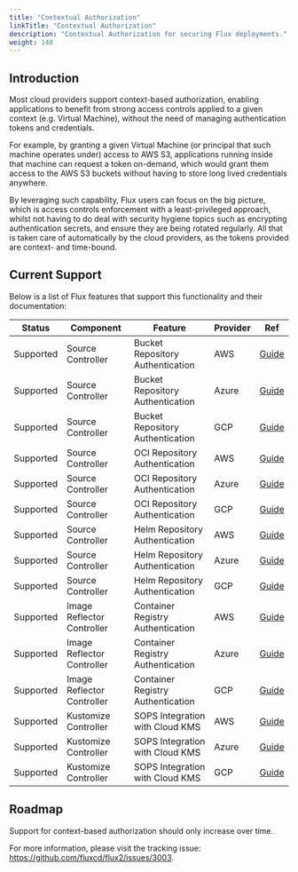 ```yaml
---
title: "Contextual Authorization"
linkTitle: "Contextual Authorization"
description: "Contextual Authorization for securing Flux deployments."
weight: 140
---
```


## Introduction

Most cloud providers support context-based authorization, enabling applications
to benefit from strong access controls applied to a given context (e.g. Virtual
Machine), without the need of managing authentication tokens and credentials.

For example, by granting a given Virtual Machine (or principal that such machine
operates under) access to AWS S3, applications running inside that machine can
request a token on-demand, which would grant them access to the AWS S3 buckets
without having to store long lived credentials anywhere.

By leveraging such capability, Flux users can focus on the big picture, which is
access controls enforcement with a least-privileged approach, whilst not having to
do deal with security hygiene topics such as encrypting authentication secrets, and
ensure they are being rotated regularly.
All that is taken care of automatically by the cloud providers, as the tokens provided
are context- and time-bound.

## Current Support

Below is a list of Flux features that support this functionality and their documentation:

| Status    | Component                  | Feature                           | Provider | Ref                               |
|-----------|----------------------------|-----------------------------------|----------|-----------------------------------|
| Supported | Source Controller          | Bucket Repository Authentication  | AWS      | [Guide][AWS Buckets]              |
| Supported | Source Controller          | Bucket Repository Authentication  | Azure    | [Guide][Azure Buckets]            |
| Supported | Source Controller          | Bucket Repository Authentication  | GCP      | [Guide][GCP Buckets]              |
| Supported | Source Controller          | OCI Repository Authentication     | AWS      | [Guide][AWS OCI Repository]       |
| Supported | Source Controller          | OCI Repository Authentication     | Azure    | [Guide][Azure OCI Repository]     |
| Supported | Source Controller          | OCI Repository Authentication     | GCP      | [Guide][GCP OCI Repository]       |
| Supported | Source Controller          | Helm Repository Authentication    | AWS      | [Guide][AWS Helm Repository]      |
| Supported | Source Controller          | Helm Repository Authentication    | Azure    | [Guide][Azure Helm Repository]    |
| Supported | Source Controller          | Helm Repository Authentication    | GCP      | [Guide][GCP Helm Repository]      |
| Supported | Image Reflector Controller | Container Registry Authentication | AWS      | [Guide][AWS Container Registry]   |
| Supported | Image Reflector Controller | Container Registry Authentication | Azure    | [Guide][Azure Container Registry] |
| Supported | Image Reflector Controller | Container Registry Authentication | GCP      | [Guide][GCP Container Registry]   |
| Supported | Kustomize Controller       | SOPS Integration with Cloud KMS   | AWS      | [Guide][AWS KMS]                  |
| Supported | Kustomize Controller       | SOPS Integration with Cloud KMS   | Azure    | [Guide][Azure KMS]                |
| Supported | Kustomize Controller       | SOPS Integration with Cloud KMS   | GCP      | [Guide][GCP KMS]                  |

## Roadmap

Support for context-based authorization should only increase over time.

For more information, please visit the tracking issue: https://github.com/fluxcd/flux2/issues/3003.


[AWS Buckets]: ../components/source/buckets/#aws
[Azure Buckets]: ../components/source/buckets/#azure
[GCP Buckets]: ../components/source/buckets/#gcp
[AWS OCI Repository]: ../components/source/ocirepositories/#aws
[Azure OCI Repository]: ../components/source/ocirepositories/#azure
[GCP OCI Repository]: ../components/source/ocirepositories/#gcp
[AWS Helm Repository]: ../components/source/helmrepositories/#aws
[Azure Helm Repository]: ../components/source/helmrepositories/#azure
[GCP Helm Repository]: ../components/source/helmrepositories/#gcp
[AWS Container Registry]: ../workflows/image-update/#using-native-aws-ecr-auto-login
[Azure Container Registry]: ../workflows/image-update/#using-native-azure-acr-auto-login
[GCP Container Registry]: ../workflows/image-update/#using-native-gcp-gcr-auto-login
[AWS KMS]: ../guides/mozilla-sops/#aws
[Azure KMS]: ../guides/mozilla-sops/#azure
[GCP KMS]: ../guides/mozilla-sops/#google-cloud
